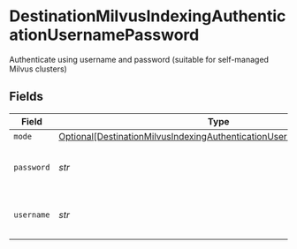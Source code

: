 # DestinationMilvusIndexingAuthenticationUsernamePassword

Authenticate using username and password (suitable for self-managed Milvus clusters)


## Fields

| Field                                                                                                                                                       | Type                                                                                                                                                        | Required                                                                                                                                                    | Description                                                                                                                                                 |
| ----------------------------------------------------------------------------------------------------------------------------------------------------------- | ----------------------------------------------------------------------------------------------------------------------------------------------------------- | ----------------------------------------------------------------------------------------------------------------------------------------------------------- | ----------------------------------------------------------------------------------------------------------------------------------------------------------- |
| `mode`                                                                                                                                                      | [Optional[DestinationMilvusIndexingAuthenticationUsernamePasswordMode]](../../models/shared/destinationmilvusindexingauthenticationusernamepasswordmode.md) | :heavy_minus_sign:                                                                                                                                          | N/A                                                                                                                                                         |
| `password`                                                                                                                                                  | *str*                                                                                                                                                       | :heavy_check_mark:                                                                                                                                          | Password for the Milvus instance                                                                                                                            |
| `username`                                                                                                                                                  | *str*                                                                                                                                                       | :heavy_check_mark:                                                                                                                                          | Username for the Milvus instance                                                                                                                            |